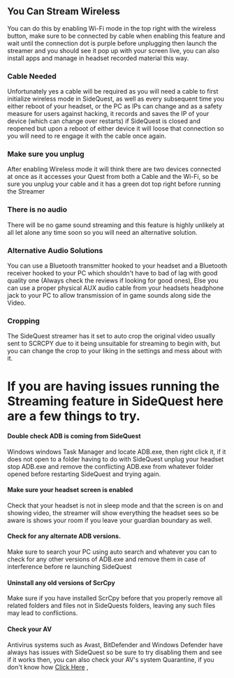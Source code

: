 ## You Can Stream Wireless
You can do this by enabling Wi-Fi mode in the top right with the wireless button, make sure to be connected by cable when enabling this feature and wait until the connection dot is purple before unplugging then launch the streamer and you should see it pop up with your screen live, you can also install apps and manage in headset recorded material this way.

### Cable Needed

Unfortunately yes a cable will be required as you will need a cable to first initialize wireless mode in SideQuest, as well as every subsequent time you either reboot of your headset, or the PC as IPs can change and as a safety measure for users against hacking, it records and saves the IP of your device (which can change over restarts) if SideQuest is closed and reopened but upon a reboot of either device it will loose that connection so you will need to re engage it with the cable once again.

### Make sure you unplug
After enabling Wireless mode it will think there are two devices connected at once as it accesses your Quest from both a Cable and the Wi-Fi, so be sure you unplug your cable and it has a green dot top right before running the Streamer

### There is no audio

There will be no game sound streaming and this feature is highly unlikely at all let alone any time soon so you will need an alternative solution.

### Alternative Audio Solutions

You can use a Bluetooth transmitter hooked to your headset and a Bluetooth receiver hooked to your PC which shouldn't have to bad of lag with good quality one (Always check the reviews if looking for good ones), Else you can use a proper physical AUX audio cable from your headsets headphone jack to your PC to allow transmission of in game sounds along side the Video.


### Cropping
The SideQuest streamer has it set to auto crop the original video usually sent to SCRCPY due to it being unsuitable for streaming to begin with, but you can change the crop to your liking in the settings and mess about with it.

# If you are having issues running the Streaming feature in SideQuest here are a few things to try.

#### Double check ADB is coming from SideQuest

Windows windows Task Manager and locate ADB.exe, then right click it, if it does not open to a folder having to do with SideQuest unplug your headset stop ADB.exe and remove the conflicting ADB.exe from whatever folder opened before restarting SideQuest and trying again.

#### Make sure your headset screen is enabled

Check that your headset is not in sleep mode and that the screen is on and showing video, the streamer will show everything the headset sees so be aware is shows your room if you leave your guardian boundary as well.

#### Check for any alternate ADB versions.

Make sure to search your PC using auto search and whatever you can to check for any other versions of ADB.exe and remove them in case of interference before re launching SideQuest

#### Uninstall any old versions of ScrCpy

Make sure if you have installed ScrCpy before that you properly remove all related folders and files not in SideQuests folders, leaving any such files may lead to conflictions.

#### Check your AV

Antivirus systems such as Avast, BitDefender and Windows Defender have always has issues with SideQuest so be sure to try disabling them and see if it works then, you can also check your AV's system Quarantine, if you don't know how
[Click Here](https://www.google.com/search?rlz=1C1CHBD_enUS862US862&sxsrf=ACYBGNTOcP_sjV4YJm4NFJWMTR-ycYTJvQ%3A1576998921936&ei=CRj_XZfpOPqy0PEPteiuuAY&q=YOUR+AV+HERE+checking+quarantine+for+my+antivirus+system&oq=YOUR+AV+HERE+checking+quarantine+for+my+antivirus+system&gs_l=psy-ab.3...6171.33987..35807...1.2..0.242.3166.36j1j1......0....1..gws-wiz.......0i71j33i10.WnBt3GAw-08&ved=0ahUKEwjXkbbk2sjmAhV6GTQIHTW0C2cQ4dUDCAs&uact=5) ,